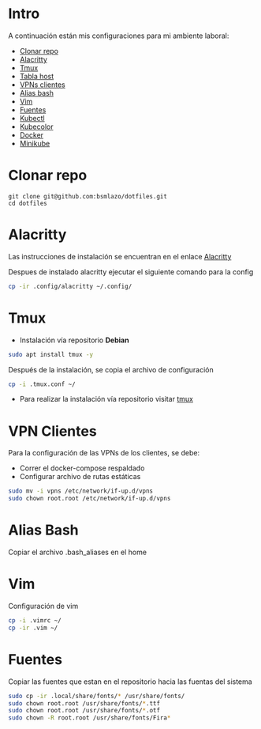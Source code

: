 # Intro
A continuación están mis configuraciones para mi ambiente laboral:
- [Clonar repo](#clonar-repo)
- [Alacritty](#alacritty)
- [Tmux](#tmux)
- [Tabla host](#tabla-host)
- [VPNs clientes](#vpn-clientes)
- [Alias bash](#alias-bash)
- [Vim](#vim)
- [Fuentes](#fuentes)
- [Kubectl](#kubectl)
- [Kubecolor](#kubecolor)
- [Docker](#docker)
- [Minikube](#minikube)

# Clonar repo
```
git clone git@github.com:bsmlazo/dotfiles.git
cd dotfiles
```

# Alacritty
Las instrucciones de instalación se encuentran en el enlace <a href="https://github.com/alacritty/alacritty.git">Alacritty</a>

Despues de instalado alacritty ejecutar el siguiente comando para la config

```sh
cp -ir .config/alacritty ~/.config/
```

# Tmux
- Instalación vía repositorio **Debian**

```sh
sudo apt install tmux -y
```

Después de la instalación, se copia el archivo de configuración

```sh
cp -i .tmux.conf ~/
```

- Para realizar la instalación vía repositorio visitar <a href="https://github.com/tmux/tmux">tmux</a>

# VPN Clientes
Para la configuración de las VPNs de los clientes, se debe:
- Correr el docker-compose respaldado
- Configurar archivo de rutas estáticas

```sh
sudo mv -i vpns /etc/network/if-up.d/vpns
sudo chown root.root /etc/network/if-up.d/vpns
```

# Alias Bash
Copiar el archivo .bash_aliases en el home

# Vim
Configuración de vim

```sh
cp -i .vimrc ~/
cp -ir .vim ~/
```

# Fuentes
Copiar las fuentes que estan en el repositorio hacia las fuentas del sistema

```sh
sudo cp -ir .local/share/fonts/* /usr/share/fonts/
sudo chown root.root /usr/share/fonts/*.ttf
sudo chown root.root /usr/share/fonts/*.otf
sudo chown -R root.root /usr/share/fonts/Fira*
```
